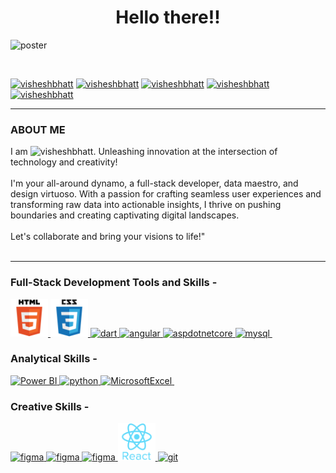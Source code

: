 <h1 align="center">Hello there!! </h1>

![poster](./assets/s6.jpeg)

<p></br></p>
<p align="center">

<a href="https://www.behance.net/visheshbhatt/" target="blank"><img src="https://img.shields.io/badge/Behance-1666F7?style=for-the-badge&logo=behance&logoColor=white" alt="visheshbhatt" /></a>  <a href="https://dribbble.com/Visheshbhatt07" target="blank"><img src="https://img.shields.io/badge/Dribbble-E45189?style=for-the-badge&logo=dribbble&logoColor=white" alt="visheshbhatt" /></a>  <a href="https://www.linkedin.com/in/vishesh-bhatt07/" target="blank"><img src="https://img.shields.io/badge/LinkedIn-0077B5?style=for-the-badge&logo=linkedin&logoColor=white" alt="visheshbhatt"/></a>  <a href="https://www.instagram.com/_vishesh_23__/" target="blank"><img src="https://img.shields.io/badge/Instagram-C72939?style=for-the-badge&logo=instagram&logoColor=white" alt="visheshbhatt" /></a>  <a href="https://open.spotify.com/user/st1c6d5ngtvgzg52owh2ran8v" target="blank"><img src="https://img.shields.io/badge/Spotify-1ED760?style=for-the-badge&logo=spotify&logoColor=white" alt="visheshbhatt" /></a>

</p>

---

<h3>ABOUT ME</h3>
<p>
I am <img src="/assets/name.png" alt="visheshbhatt" width="140" height="80"/>. Unleashing innovation at the intersection of technology and creativity! <br/><br/>
I'm your all-around dynamo, a full-stack developer, data maestro, and design virtuoso. With a passion for crafting seamless user experiences and transforming raw data into actionable insights, I thrive on pushing boundaries and creating captivating digital landscapes. 
<br/><br/>
Let's collaborate and bring your visions to life!"
<br/><br/>
</p>

---

<h3><font style="color:red"></font>Full-Stack Development Tools and Skills - </h3>
<p align="left">
<a href="https://www.w3.org/html/" target="_blank"> <img src="https://raw.githubusercontent.com/devicons/devicon/master/icons/html5/html5-original-wordmark.svg" alt="html5" width="60" height="60"/> </a>   <a href="https://www.w3schools.com/css/" target="_blank"> <img src="https://raw.githubusercontent.com/devicons/devicon/master/icons/css3/css3-original-wordmark.svg" alt="css3" width="60" height="60"/> </a>   <a href="https://www.typescriptlang.org/" target="_blank"> <img src="https://www.vectorlogo.zone/logos/typescriptlang/typescriptlang-icon.svg" alt="dart" width="60" height="60"/> </a>   <a href="https://angular.dev/" target="_blank"> <img src="https://www.vectorlogo.zone/logos/angular/angular-icon.svg" alt="angular" width="60" height="60"/> </a>   <a href="https://dotnet.microsoft.com/en-us/apps/aspnet" target="_blank"> <img src="https://www.vectorlogo.zone/logos/dotnet/dotnet-ar21.svg" alt="aspdotnetcore" width="180" height="80"/> </a>   <a href="https://www.mysql.com/" target="_blank"> <img src="https://www.vectorlogo.zone/logos/mysql/mysql-official.svg" alt="mysql" width="180" height="80"/> </a>&nbsp;   
</p><p align="left"><h3>Analytical Skills - </h3><a href="https://www.microsoft.com/en-us/power-platform/products/power-bi" target="_blank"> <img src="https://www.vectorlogo.zone/logos/microsoft_powerbi/microsoft_powerbi-ar21.svg" alt="Power BI" width="180" height="80"/> </a>   <a href="https://www.python.org/" target="_blank"> <img src="https://www.vectorlogo.zone/logos/python/python-official.svg" alt="python" width="200" height="60"/> </a><a href="https://www.python.org/" target="_blank"> <img src="https://img.icons8.com/color/96/microsoft-excel-2019--v1.png" alt="MicrosoftExcel" width="60" height="60"/> </a>&nbsp;
</p><p align="left"><h3>Creative Skills - </h3><a href="https://www.adobe.com/in/products/illustrator.html" target="_blank"> <img src="https://www.vectorlogo.zone/logos/adobe_illustrator/adobe_illustrator-icon.svg" alt="figma" width="60" height="60"/> </a>   <a href="https://www.figma.com/" target="_blank"> <img src="https://www.vectorlogo.zone/logos/figma/figma-icon.svg" alt="figma" width="60" height="60"/> </a>   <a href="https://www.framer.com/" target="_blank"> <img src="https://www.vectorlogo.zone/logos/framer/framer-icon.svg" alt="figma" width="60" height="60"/> </a>   <a href="https://reactjs.org/" target="_blank"> <img src="https://raw.githubusercontent.com/devicons/devicon/master/icons/react/react-original-wordmark.svg" alt="react" width="60" height="60"/> </a><a href="https://git-scm.com/" target="_blank"> <img src="https://www.vectorlogo.zone/logos/git-scm/git-scm-icon.svg" alt="git" width="60" height="60"/> </a> 
</p><br/><br/>
